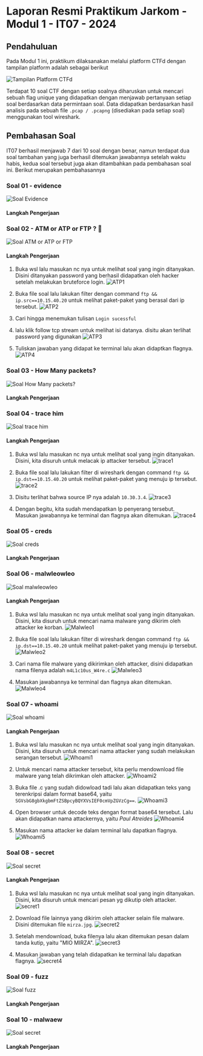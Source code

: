 # Laporan Resmi Praktikum Jarkom - Modul 1 - IT07 - 2024

## Pendahuluan

Pada Modul 1 ini, praktikum dilaksanakan melalui platform CTFd dengan tampilan platform adalah sebagai berikut

![Tampilan Platform CTFd](./Media/Screenshot%202024-04-01%20151353.png)

Terdapat 10 soal CTF dengan setiap soalnya diharuskan untuk mencari sebuah flag unique yang didapatkan dengan menjawab pertanyaan setiap soal berdasarkan data permintaan soal. Data didapatkan berdasarkan hasil analisis pada sebuah file `.pcap / .pcapng` (disediakan pada setiap soal) menggunakan tool wireshark.

## Pembahasan Soal

IT07 berhasil menjawab 7 dari 10 soal dengan benar, namun terdapat dua soal tambahan yang juga berhasil ditemukan jawabannya setelah waktu habis, kedua soal tersebut juga akan ditambahkan pada pembahasan soal ini. Berikut merupakan pembahasannya

### Soal 01 - evidence

![Soal Evidence](./Media/soal-evidence.png)

#### Langkah Pengerjaan

### Soal 02 - ATM or ATP or FTP ? 🤔

![Soal ATM or ATP or FTP](./Media/soal-atm.png)

#### Langkah Pengerjaan

1. Buka wsl lalu masukan nc nya untuk melihat soal yang ingin ditanyakan. Disini ditanyakan password yang berhasil didapatkan oleh hacker setelah melakukan bruteforce login.
   ![ATP1](./Media/atp1.png)

2. Buka file soal lalu lakukan filter dengan command `ftp && ip.src==10.15.40.20` untuk melihat paket-paket yang berasal dari ip tersebut.
   ![ATP2](./Media/atp2.png)

3. Cari hingga menemukan tulisan `Login sucessful`
4. lalu klik follow tcp stream untuk melihat isi datanya. disitu akan terlihat password yang digunakan
   ![ATP3](./Media/atp3.png)

5. Tuliskan jawaban yang didapat ke terminal lalu akan didaptkan flagnya.
   ![ATP4](./Media/atp4.png)

### Soal 03 - How Many packets?

![Soal How Many packets?](./Media/soal-packets.png)

#### Langkah Pengerjaan

### Soal 04 - trace him

![Soal trace him](./Media/soal-tracehim.png)

#### Langkah Pengerjaan

1.  Buka wsl lalu masukan nc nya untuk melihat soal yang ingin ditanyakan. Disini, kita disuruh untuk melacak ip attacker tersebut.
    ![trace1](./Media/trace1.png)

2.  Buka file soal lalu lakukan filter di wireshark dengan command `ftp && ip.dst==10.15.40.20` untuk melihat paket-paket yang menuju ip tersebut.
    ![trace2](./Media/trace2.png)

3.  Disitu terlihat bahwa source IP nya adalah `10.30.3.4`.
    ![trace3](./Media/trace3.png)

4.  Dengan begitu, kita sudah mendapatkan Ip penyerang tersebut. Masukan jawabannya ke terminal dan flagnya akan ditemukan.
    ![trace4](./Media/trace4.png)

### Soal 05 - creds

![Soal creds](./Media/soal-creds.png)

#### Langkah Pengerjaan

### Soal 06 - malwleowleo

![Soal malwleowleo](./Media/soal-malwleo.png)

#### Langkah Pengerjaan

1. Buka wsl lalu masukan nc nya untuk melihat soal yang ingin ditanyakan. Disini, kita disuruh untuk mencari nama malware yang dikirim oleh attacker ke korban.
   ![Malwleo1](./Media/malwleo1.png)

2. Buka file soal lalu lakukan filter di wireshark dengan command `ftp && ip.dst==10.15.40.20` untuk melihat paket-paket yang menuju ip tersebut.
   ![Malwleo2](./Media/malwleo2.png)

3. Cari nama file malware yang dikirimkan oleh attacker, disini didapatkan nama filenya adalah `m4L1c10us_W4re.c`
   ![Malwleo3](./Media/malwleo3.png)

4. Masukan jawabannya ke terminal dan flagnya akan ditemukan.
   ![Malwleo4](./Media/malwleo4.png)

### Soal 07 - whoami

![Soal whoami](./Media/soal-whoami.png)

#### Langkah Pengerjaan

1. Buka wsl lalu masukan nc nya untuk melihat soal yang ingin ditanyakan. Disini, kita disuruh untuk mencari nama attacker yang sudah melakukan serangan tersebut.
   ![Whoami1](./Media/whoami1.png)

2. Untuk mencari nama attacker tersebut, kita perlu mendownload file malware yang telah dikrimkan oleh attacker.
   ![Whoami2](./Media/whoami2.png)

3. Buka file .c yang sudah didowload tadi lalu akan didapatkan teks yang terenkripsi dalam format base64, yaitu `SGVsbG8gbXkgbmFtZSBpcyBQYXVsIEF0cmVpZGVzCg==`.
   ![Whoami3](./Media/whoami3.png)

4. Open browser untuk decode teks dengan format base64 tersebut. Lalu akan didapatkan nama attackernya, yaitu _Paul Atreides_
   ![Whoami4](./Media/whoami4.png)

5. Masukan nama attacker ke dalam terminal lalu dapatkan flagnya.
   ![Whoami5](./Media/whoami5.png)

### Soal 08 - secret

![Soal secret](./Media/soal-secret.png)

#### Langkah Pengerjaan

1. Buka wsl lalu masukan nc nya untuk melihat soal yang ingin ditanyakan. Disini, kita disuruh untuk mencari pesan yg dikutip oleh attacker.
   ![secret1](./Media/secret1.png)

2. Download file lainnya yang dikirim oleh attacker selain file malware. Disini ditemukan file `mirza.jpg`.
   ![secret2](./Media/secret3.png)

3. Setelah mendownload, buka filenya lalu akan ditemukan pesan dalam tanda kutip, yaitu "MIO MIRZA".
   ![secret3](./Media/secret4.jpg)

4. Masukan jawaban yang telah didapatkan ke terminal lalu dapatkan flagnya.
   ![secret4](./Media/secret5.png)

### Soal 09 - fuzz

![Soal fuzz](./Media/soal-fuzz.png)

#### Langkah Pengerjaan

### Soal 10 - malwaew

![Soal secret](./Media/soal-malwaew.png)

#### Langkah Pengerjaan

